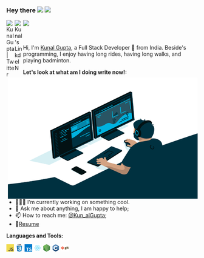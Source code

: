 ### Hey there <img src="https://media.giphy.com/media/hvRJCLFzcasrR4ia7z/giphy.gif" width="25px"> <img src="https://media.giphy.com/media/12oufCB0MyZ1Go/giphy.gif" width="50"></h2>


<a href="https://twitter.com/Kun_alGupta">
  <img align="left" alt="Kunal Gupta | Twitter" width="22px" src="https://cdn.jsdelivr.net/npm/simple-icons@v3/icons/twitter.svg" />
</a>
<a href="https://www.linkedin.com/in/kunal-gupta-2a635712b/">
  <img align="left" alt="Kunal's LinkdeIN" width="22px" src="https://cdn.jsdelivr.net/npm/simple-icons@v3/icons/linkedin.svg" />
</a>


![](https://visitor-badge.glitch.me/badge?page_id=DarkShadow20.DarkShadow20)

<br />

Hi, I'm [Kunal Gupta](https://kunalportfolio.netlify.app/), a Full Stack Developer 🚀 from India. Beside's programming, I enjoy having long rides, having long walks, and playing badminton. 

  <img align="right" alt="GIF" src="https://raw.githubusercontent.com/DarkShadow20/Darkshadow20/main/code.gif" width="500" height="320" />
  
  **Let's look at what am I doing write now!:**

- 👨🏽‍💻 I’m currently working on something cool.
- 💬 Ask me about anything, I am happy to help;
- 📫 How to reach me: [@Kun_alGupta](https://twitter.com/Kun_alGupta);
- 📝[Resume](https://drive.google.com/file/d/1WhmjaC2Vn6FU3wgu7asb2ZXdYZSxG0Av/view?usp=sharing)



**Languages and Tools:**  

<code><img height="20" src="https://raw.githubusercontent.com/github/explore/80688e429a7d4ef2fca1e82350fe8e3517d3494d/topics/javascript/javascript.png"></code>
<code><img height="20" src="https://raw.githubusercontent.com/github/explore/80688e429a7d4ef2fca1e82350fe8e3517d3494d/topics/css/css.png"></code>
<code><img height="20" src="https://raw.githubusercontent.com/github/explore/80688e429a7d4ef2fca1e82350fe8e3517d3494d/topics/typescript/typescript.png"></code>
<code><img height="20" src="https://raw.githubusercontent.com/github/explore/80688e429a7d4ef2fca1e82350fe8e3517d3494d/topics/react/react.png"></code>
<code><img height="20" src="https://raw.githubusercontent.com/github/explore/80688e429a7d4ef2fca1e82350fe8e3517d3494d/topics/nodejs/nodejs.png"></code>
<code><img height="20" src="https://raw.githubusercontent.com/github/explore/80688e429a7d4ef2fca1e82350fe8e3517d3494d/topics/cpp/cpp.png"></code>
<code><img height="20" src="https://raw.githubusercontent.com/github/explore/80688e429a7d4ef2fca1e82350fe8e3517d3494d/topics/git/git.png"></code>
  